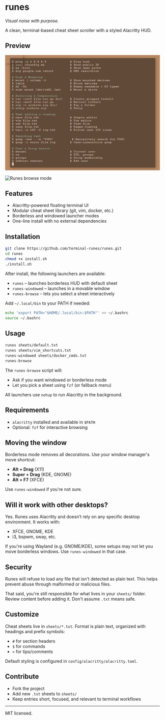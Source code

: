 # runes

*Visual noise with purpose.*

A clean, terminal-based cheat sheet scroller with a styled Alacritty HUD.

## Preview

![Runes default sheet](assets/runes-default.png)

![Runes browse mode](assets/runes-browse.gif)

## Features

* Alacritty-powered floating terminal UI
* Modular cheat sheet library (git, vim, docker, etc.)
* Borderless and windowed launcher modes
* One-line install with no external dependencies

## Installation

```bash
git clone https://github.com/terminal-runes/runes.git
cd runes
chmod +x install.sh
./install.sh
```

After install, the following launchers are available:

* `runes` – launches borderless HUD with default sheet
* `runes-windowed` – launches in a movable window
* `runes-browse` – lets you select a sheet interactively

Add `~/.local/bin` to your PATH if needed:

```bash
echo 'export PATH="$HOME/.local/bin:$PATH"' >> ~/.bashrc
source ~/.bashrc
```

## Usage

```bash
runes sheets/default.txt
runes sheets/vim_shortcuts.txt
runes-windowed sheets/docker_cmds.txt
runes-browse
```

The `runes-browse` script will:

* Ask if you want windowed or borderless mode
* Let you pick a sheet using `fzf` (or fallback menu)

All launchers use `nohup` to run Alacritty in the background.

## Requirements

* `alacritty` installed and available in `$PATH`
* Optional: `fzf` for interactive browsing

## Moving the window

Borderless mode removes all decorations. Use your window manager's move shortcut:

* **Alt + Drag** (X11)
* **Super + Drag** (KDE, GNOME)
* **Alt + F7** (XFCE)

Use `runes-windowed` if you're not sure.

## Will it work with other desktops?

Yes. Runes uses Alacritty and doesn’t rely on any specific desktop environment. It works with:

* XFCE, GNOME, KDE
* i3, bspwm, sway, etc.

If you're using Wayland (e.g. GNOME/KDE), some setups may not let you move borderless windows. Use `runes-windowed` in that case.

## Security

Runes will refuse to load any file that isn't detected as plain text.
This helps prevent abuse through malformed or malicious files.

That said, you're still responsible for what lives in your `sheets/` folder.
Review content before adding it. Don't assume `.txt` means safe.

## Customize

Cheat sheets live in `sheets/*.txt`. Format is plain text, organized with headings and prefix symbols:

* `#` for section headers
* `$` for commands
* `>` for tips/comments

Default styling is configured in `config/alacritty/alacritty.toml`.

## Contribute

* Fork the project
* Add new `.txt` sheets to `sheets/`
* Keep entries short, focused, and relevant to terminal workflows

---

MIT licensed.
